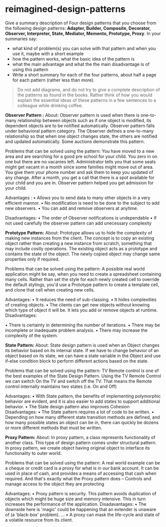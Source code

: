 # reimagined-design-patterns

Give a summary description of Four design patterns that you choose from the following design patterns: **Adapter,  Builder, Composite, Decorator, Observer, Interpreter, State, Mediator, Memento, Prototype, Proxy**. In your summaries say:

- what kind of problem(s) you can solve with that pattern and when you use it, maybe with a short example
- how the pattern works, what the basic idea of the pattern is
- what the main advantage and what the the main disadvantage is of using this pattern
- Write a short summary for each of the four patterns, about half a page for each pattern (rather less than more). 

> Do not add diagrams, and do not try to give a complete description of the patterns as found in the books. Rather think of how you would explain the essential ideas of these patterns in a few sentences to a colleague while drinking coffee.

**Observer Pattern :**
About:
Observer pattern is used when there is one-to-many relationship between objects such as if one object is modified, its dependent objects are to be notified automatically. Observer pattern falls under behavioral pattern category. The Observer defines a one-to-many relationship so that when one object changes state, the others are notified and updated automatically. Some auctions demonstrate this pattern.

Problems that can be solved using the pattern:
You have moved to a new area and are searching for a good pre school for your child. You zero in on one but there are no vacanies left. Administrator tells you that some seats might get vacant in a month since some families might move out of area. You give them your phone number and ask them to keep you updated of any change. After a month, you get a call that there is a spot available for your child and you are in. Observer pattern helped you get admission for your child.

Advantages : 
•	Allows you to send data to many other objects in a very efficient mannor. 
•	No modification is need to be done to the subject to add new observers. 
•	You can add and remove observers at anytime.

Disadvantages:
•	The order of Observer notifications is undependable
•	If not used carefully the observer pattern can add unecessary complexity

**Prototype Pattern:**
About:
Prototype allows us to hide the complexity of making new instances from the client. The concept is to copy an existing object rather than creating a new instance from scratch, something that may include costly operations. The existing object acts as a prototype and contains the state of the object. The newly copied object may change same properties only if required.

Problems that can be solved using the pattern:
A possible real world application might be say, when you need to create a spreadsheet containing many cells. Rather than set the style for each newly created cell to override the default stylings, you'd use a Prototype pattern to create a template cell, and clone that cell when creating new cells.

Advantages:
•	It reduces the need of sub-classing. 
•	It hides complexities of creating objects. 
•	The clients can get new objects without knowing which type of object it will be. It lets you add or remove objects at runtime.
Disadvantages:

•	There is certainty in determining the number of iterations.
•	There may be incomplete or inadequate problem analysis.
•	There may increase the complexity of the system.

**State Pattern:**
About:
State design pattern is used when an Object changes its behavior based on its internal state. If we have to change behavior of an object based on its state, we can have a state variable in the Object and use if-else condition block to perform different actions based on the state.

Problems that can be solved using the pattern:
TV Remote control is one of the best examples of the State Design Pattern. Using the TV Remote Control we can switch On the TV and switch off the TV. That means the Remote control internally maintains two states (i.e. On and Off)

Advantages:
•	With State pattern, the benefits of implementing polymorphic behavior are evident, and it is also easier to add states to support additional behavior.
•	The State design pattern also improves Cohesion 
Disadvantages:
•	The State pattern requires a lot of code to be written. 
•	Depending on how many different state transition methods are defined, and how many possible states an object can be in, there can quickly be dozens or more different methods that must be written.

**Proxy Pattern:**
About:
In proxy pattern, a class represents functionality of another class. This type of design pattern comes under structural pattern. In proxy pattern, we create object having original object to interface its functionality to outer world. 

Problems that can be solved using the pattern:
A real world example can be a cheque or credit card is a proxy for what is in our bank account. It can be used in place of cash, and provides a means of accessing that cash when required. And that's exactly what the Proxy pattern does – Controls and manage access to the object they are protecting

Advantages:
•	Proxy pattern is security. This pattern avoids duplication of objects which might be huge size and memory intensive. This in turn increases the performance of the application.
Disadavantages:
•	The downside here is 'magic' could be happening that an extender is unaware of (a 'black-box' problem). ... 
•	A proxy can mask the life-cycle and state of a volatile resource from its client.




